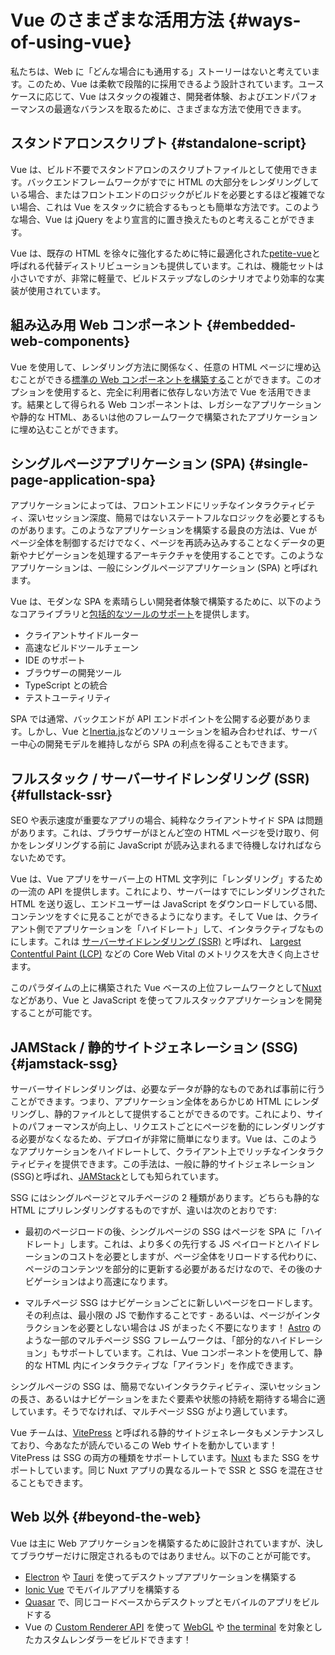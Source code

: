 # Vue のさまざまな活用方法 {#ways-of-using-vue}

私たちは、Web に「どんな場合にも通用する」ストーリーはないと考えています。このため、Vue は柔軟で段階的に採用できるよう設計されています。ユースケースに応じて、Vue はスタックの複雑さ、開発者体験、およびエンドパフォーマンスの最適なバランスを取るために、さまざまな方法で使用できます。

## スタンドアロンスクリプト {#standalone-script}

Vue は、ビルド不要でスタンドアロンのスクリプトファイルとして使用できます。バックエンドフレームワークがすでに HTML の大部分をレンダリングしている場合、またはフロントエンドのロジックがビルドを必要とするほど複雑でない場合、これは Vue をスタックに統合するもっとも簡単な方法です。このような場合、Vue は jQuery をより宣言的に置き換えたものと考えることができます。

Vue は、既存の HTML を徐々に強化するために特に最適化された[petite-vue](https://github.com/vuejs/petite-vue)と呼ばれる代替ディストリビューションも提供しています。これは、機能セットは小さいですが、非常に軽量で、ビルドステップなしのシナリオでより効率的な実装が使用されています。

## 組み込み用 Web コンポーネント {#embedded-web-components}

Vue を使用して、レンダリング方法に関係なく、任意の HTML ページに埋め込むことができる[標準の Web コンポーネントを構築する](/guide/extras/web-components)ことができます。このオプションを使用すると、完全に利用者に依存しない方法で Vue を活用できます。結果として得られる Web コンポーネントは、レガシーなアプリケーションや静的な HTML、あるいは他のフレームワークで構築されたアプリケーションに埋め込むことができます。

## シングルページアプリケーション (SPA) {#single-page-application-spa}

アプリケーションによっては、フロントエンドにリッチなインタラクティビティ、深いセッション深度、簡易ではないステートフルなロジックを必要とするものがあります。このようなアプリケーションを構築する最良の方法は、Vue がページ全体を制御するだけでなく、ページを再読み込みすることなくデータの更新やナビゲーションを処理するアーキテクチャを使用することです。このようなアプリケーションは、一般にシングルページアプリケーション (SPA) と呼ばれます。

Vue は、モダンな SPA を素晴らしい開発者体験で構築するために、以下のようなコアライブラリと[包括的なツールのサポート](/guide/scaling-up/tooling)を提供します。

- クライアントサイドルーター
- 高速なビルドツールチェーン
- IDE のサポート
- ブラウザーの開発ツール
- TypeScript との統合
- テストユーティリティ

SPA では通常、バックエンドが API エンドポイントを公開する必要があります。しかし、Vue と[Inertia.js](https://inertiajs.com)などのソリューションを組み合わせれば、サーバー中心の開発モデルを維持しながら SPA の利点を得ることもできます。

## フルスタック / サーバーサイドレンダリング (SSR) {#fullstack-ssr}

SEO や表示速度が重要なアプリの場合、純粋なクライアントサイド SPA は問題があります。これは、ブラウザーがほとんど空の HTML ページを受け取り、何かをレンダリングする前に JavaScript が読み込まれるまで待機しなければならないためです。

Vue は、Vue アプリをサーバー上の HTML 文字列に「レンダリング」するための一流の API を提供します。これにより、サーバーはすでにレンダリングされた HTML を送り返し、エンドユーザーは JavaScript をダウンロードしている間、コンテンツをすぐに見ることができるようになります。そして Vue は、クライアント側でアプリケーションを「ハイドレート」して、インタラクティブなものにします。これは [サーバーサイドレンダリング (SSR)](/guide/scaling-up/ssr) と呼ばれ、 [Largest Contentful Paint (LCP)](https://web.dev/lcp/) などの Core Web Vital のメトリクスを大きく向上させます。

このパラダイムの上に構築された Vue ベースの上位フレームワークとして[Nuxt](https://nuxt.com/)などがあり、Vue と JavaScript を使ってフルスタックアプリケーションを開発することが可能です。

## JAMStack / 静的サイトジェネレーション (SSG) {#jamstack-ssg}

サーバーサイドレンダリングは、必要なデータが静的なものであれば事前に行うことができます。つまり、アプリケーション全体をあらかじめ HTML にレンダリングし、静的ファイルとして提供することができるのです。これにより、サイトのパフォーマンスが向上し、リクエストごとにページを動的にレンダリングする必要がなくなるため、デプロイが非常に簡単になります。Vue は、このようなアプリケーションをハイドレートして、クライアント上でリッチなインタラクティビティを提供できます。この手法は、一般に静的サイトジェネレーション (SSG)と呼ばれ、[JAMStack](https://jamstack.org/what-is-jamstack/)としても知られています。

SSG にはシングルページとマルチページの 2 種類があります。どちらも静的な HTML にプリレンダリングするものですが、違いは次のとおりです:

- 最初のページロードの後、シングルページの SSG はページを SPA に「ハイドレート」します。これは、より多くの先行する JS ペイロードとハイドレーションのコストを必要としますが、ページ全体をリロードする代わりに、ページのコンテンツを部分的に更新する必要があるだけなので、その後のナビゲーションはより高速になります。

- マルチページ SSG はナビゲーションごとに新しいページをロードします。その利点は、最小限の JS で動作することです - あるいは、ページがインタラクションを必要としない場合は JS がまったく不要になります！ [Astro](https://astro.build/) のような一部のマルチページ SSG フレームワークは、「部分的なハイドレーション」もサポートしています。これは、Vue コンポーネントを使用して、静的な HTML 内にインタラクティブな「アイランド」を作成できます。

シングルページの SSG は、簡易でないインタラクティビティ、深いセッションの長さ、あるいはナビゲーションをまたぐ要素や状態の持続を期待する場合に適しています。そうでなければ、マルチページ SSG がより適しています。

Vue チームは、[VitePress](https://vitepress.dev/) と呼ばれる静的サイトジェネレータもメンテナンスしており、今あなたが読んでいるこの Web サイトを動かしています！　VitePress は SSG の両方の種類をサポートしています。[Nuxt](https://nuxt.com/) もまた SSG をサポートしています。同じ Nuxt アプリの異なるルートで SSR と SSG を混在させることもできます。

## Web 以外 {#beyond-the-web}

Vue は主に Web アプリケーションを構築するために設計されていますが、決してブラウザーだけに限定されるものではありません。以下のことが可能です。

- [Electron](https://www.electronjs.org/) や [Tauri](https://tauri.studio/en/) を使ってデスクトップアプリケーションを構築する
- [Ionic Vue](https://ionicframework.com/docs/vue/overview) でモバイルアプリを構築する
- [Quasar](https://quasar.dev/) で、同じコードベースからデスクトップとモバイルのアプリをビルドする
- Vue の [Custom Renderer API](/api/custom-renderer) を使って [WebGL](https://troisjs.github.io/) や [the terminal](https://github.com/vue-terminal/vue-termui) を対象としたカスタムレンダラーをビルドできます！
